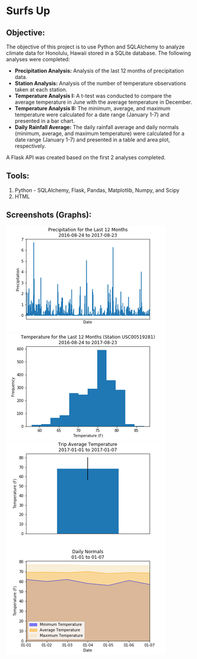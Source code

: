 # Surfs Up

## **Objective:**
The objective of this project is to use Python and SQLAlchemy to analyze climate data for Honolulu, Hawaii stored in a SQLite database. The following analyses were completed:

* **Precipitation Analysis:** Analysis of the last 12 months of precipitation data.
* **Station Analysis:** Analysis of the number of temperature observations taken at each station.
* **Temperature Analysis I:** A t-test was conducted to compare the average temperature in June with the average temperature in December.
* **Temperature Analysis II:** The minimum, average, and maximum temperature were calculated for a date range (January 1-7) and presented in a bar chart.
* **Daily Rainfall Average:** The daily rainfall average and daily normals (minimum, average, and maximum temperature) were calculated for a date range (January 1-7) and presented in a table and area plot, respectively.

A Flask API was created based on the first 2 analyses completed. 

## **Tools:**
1. Python -  SQLAlchemy, Flask, Pandas, Matplotlib, Numpy, and Scipy
2. HTML

## **Screenshots (Graphs):**
![graph1.png](Images/graph1_precipitation.png)
![graph2.png](Images/graph2_temperature.png)
![graph3.png](Images/graph3_trip_av_temp.png)
![graph4.png](Images/graph4_daily_normals.png)
